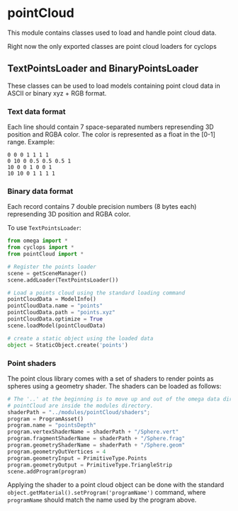 # pointCloud
This module contains classes used to load and handle point cloud data.

Right now the only exported classes are point cloud loaders for cyclops

## TextPointsLoader and BinaryPointsLoader
These classes can be used to load models containing point cloud data in ASCII or binary xyz + RGB format.

### Text data format
Each line should contain 7 space-separated numbers represending 3D position and RGBA color. 
The color is represented as a float in the [0-1] range. Example:
```
0 0 0 1 1 1 1
0 10 0 0.5 0.5 0.5 1
10 0 0 1 0 0 1
10 10 0 1 1 1 1
```

### Binary data format
Each record contains 7 double precision numbers (8 bytes each) represending 3D position and RGBA color.

To use `TextPointsLoader`:
```python
from omega import *
from cyclops import *
from pointCloud import *

# Register the points loader
scene = getSceneManager()
scene.addLoader(TextPointsLoader())

# Load a points cloud using the standard loading command
pointCloudData = ModelInfo()
pointCloudData.name = "points"
pointCloudData.path = "points.xyz"
pointCloudData.optimize = True
scene.loadModel(pointCloudData)

# create a static object using the loaded data
object = StaticObject.create('points')
```

### Point shaders
The point clous library comes with a set of shaders to render points as spheres using a geometry shader. The shaders can be loaded as follows:

```python
# The '..' at the beginning is to move up and out of the omega data dir. default shaders for
# pointCloud are inside the modules directory.
shaderPath = "../modules/pointCloud/shaders";
program = ProgramAsset()
program.name = "pointsDepth"
program.vertexShaderName = shaderPath + "/Sphere.vert"
program.fragmentShaderName = shaderPath + "/Sphere.frag"
program.geometryShaderName = shaderPath + "/Sphere.geom"
program.geometryOutVertices = 4
program.geometryInput = PrimitiveType.Points
program.geometryOutput = PrimitiveType.TriangleStrip
scene.addProgram(program)
```

Applying the shader to a point cloud object can be done with the standard `object.getMaterial().setProgram('programName')` command, where `programName` should match the name used by the program above.

